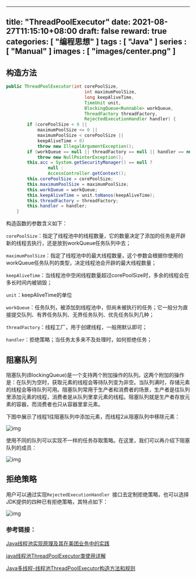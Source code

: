 
---
title: "ThreadPoolExecutor"
date: 2021-08-27T11:15:10+08:00
draft: false
reward: true
categories: [
"编程思想"
]
tags : [
"Java"
]
series : [
"Manual"
]
images : [
"images/center.png"
]
---

[comment]: <> (# ThreadPoolExecutor)

## 构造方法

```java
public ThreadPoolExecutor(int corePoolSize,
                              int maximumPoolSize,
                              long keepAliveTime,
                              TimeUnit unit,
                              BlockingQueue<Runnable> workQueue,
                              ThreadFactory threadFactory,
                              RejectedExecutionHandler handler) {
        if (corePoolSize < 0 ||
            maximumPoolSize <= 0 ||
            maximumPoolSize < corePoolSize ||
            keepAliveTime < 0)
            throw new IllegalArgumentException();
        if (workQueue == null || threadFactory == null || handler == null)
            throw new NullPointerException();
        this.acc = System.getSecurityManager() == null ?
                null :
                AccessController.getContext();
        this.corePoolSize = corePoolSize;
        this.maximumPoolSize = maximumPoolSize;
        this.workQueue = workQueue;
        this.keepAliveTime = unit.toNanos(keepAliveTime);
        this.threadFactory = threadFactory;
        this.handler = handler;
    }
```

 

构造函数的参数含义如下：

`corePoolSize`：指定了线程池中的线程数量，它的数量决定了添加的任务是开辟新的线程去执行，还是放到workQueue任务队列中去；

`maximumPoolSize`：指定了线程池中的最大线程数量，这个参数会根据你使用的workQueue任务队列的类型，决定线程池会开辟的最大线程数量；

`keepAliveTime`：当线程池中空闲线程数量超过corePoolSize时，多余的线程会在多长时间内被销毁；

`unit`：keepAliveTime的单位

`workQueue`：任务队列，被添加到线程池中，但尚未被执行的任务；它一般分为直接提交队列、有界任务队列、无界任务队列、优先任务队列几种；

`threadFactory`：线程工厂，用于创建线程，一般用默认即可；

`handler`：拒绝策略；当任务太多来不及处理时，如何拒绝任务；

 

## 阻塞队列

阻塞队列(BlockingQueue)是一个支持两个附加操作的队列。这两个附加的操作是：在队列为空时，获取元素的线程会等待队列变为非空。当队列满时，存储元素的线程会等待队列可用。阻塞队列常用于生产者和消费者的场景，生产者是往队列里添加元素的线程，消费者是从队列里拿元素的线程。阻塞队列就是生产者存放元素的容器，而消费者也只从容器里拿元素。

下图中展示了线程1往阻塞队列中添加元素，而线程2从阻塞队列中移除元素：

![img](http://picgo.6and.ltd/img/img_5ff5cf37d14ce.png)

使用不同的队列可以实现不一样的任务存取策略。在这里，我们可以再介绍下阻塞队列的成员：

![img](http://picgo.6and.ltd/img/img_5ff5cf6113fd2.png)

## 拒绝策略

用户可以通过实现`RejectedExecutionHandler `接口去定制拒绝策略，也可以选择JDK提供的四种已有拒绝策略，其特点如下：

![img](http://picgo.6and.ltd/img/img_5ff5cfc91d801.png)

 

### 参考链接：

[Java线程池实现原理及其在美团业务中的实践](https://tech.meituan.com/2020/04/02/java-pooling-pratice-in-meituan.html)

[java线程池ThreadPoolExecutor类使用详解](https://www.cnblogs.com/dafanjoy/p/9729358.html)

[Java多线程-线程池ThreadPoolExecutor构造方法和规则](https://blog.csdn.net/qq_25806863/article/details/71126867)
